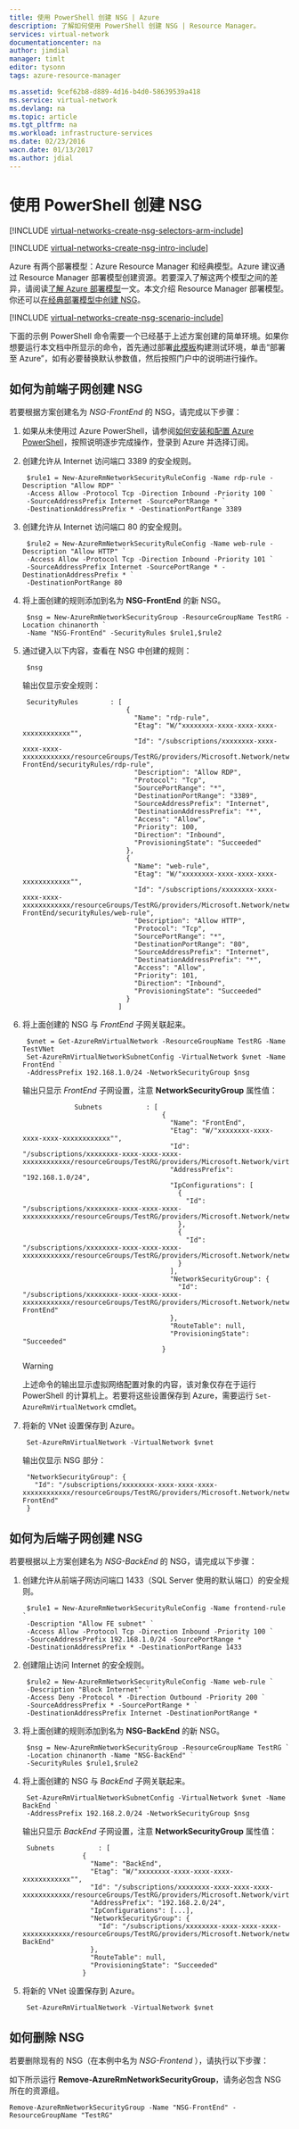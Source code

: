 ```yaml
---
title: 使用 PowerShell 创建 NSG | Azure
description: 了解如何使用 PowerShell 创建 NSG | Resource Manager。
services: virtual-network
documentationcenter: na
author: jimdial
manager: timlt
editor: tysonn
tags: azure-resource-manager

ms.assetid: 9cef62b8-d889-4d16-b4d0-58639539a418
ms.service: virtual-network
ms.devlang: na
ms.topic: article
ms.tgt_pltfrm: na
ms.workload: infrastructure-services
ms.date: 02/23/2016
wacn.date: 01/13/2017
ms.author: jdial
---
```


# 使用 PowerShell 创建 NSG
[!INCLUDE [virtual-networks-create-nsg-selectors-arm-include](../../includes/virtual-networks-create-nsg-selectors-arm-include.md)]

[!INCLUDE [virtual-networks-create-nsg-intro-include](../../includes/virtual-networks-create-nsg-intro-include.md)]

Azure 有两个部署模型：Azure Resource Manager 和经典模型。Azure 建议通过 Resource Manager 部署模型创建资源。若要深入了解这两个模型之间的差异，请阅读[了解 Azure 部署模型](../azure-resource-manager/resource-manager-deployment-model.md)一文。本文介绍 Resource Manager 部署模型。你还可以[在经典部署模型中创建 NSG](./virtual-networks-create-nsg-classic-ps.md)。

[!INCLUDE [virtual-networks-create-nsg-scenario-include](../../includes/virtual-networks-create-nsg-scenario-include.md)]

下面的示例 PowerShell 命令需要一个已经基于上述方案创建的简单环境。如果你想要运行本文档中所显示的命令，首先通过部署[此模板](http://github.com/telmosampaio/azure-templates/tree/master/201-IaaS-WebFrontEnd-SQLBackEnd)构建测试环境，单击“部署至 Azure”，如有必要替换默认参数值，然后按照门户中的说明进行操作。

## 如何为前端子网创建 NSG
若要根据方案创建名为 *NSG-FrontEnd* 的 NSG，请完成以下步骤：

1. 如果从未使用过 Azure PowerShell，请参阅[如何安装和配置 Azure PowerShell](https://docs.microsoft.com/powershell/azureps-cmdlets-docs)，按照说明逐步完成操作，登录到 Azure 并选择订阅。
2. 创建允许从 Internet 访问端口 3389 的安全规则。

        $rule1 = New-AzureRmNetworkSecurityRuleConfig -Name rdp-rule -Description "Allow RDP" `
        -Access Allow -Protocol Tcp -Direction Inbound -Priority 100 `
        -SourceAddressPrefix Internet -SourcePortRange * `
        -DestinationAddressPrefix * -DestinationPortRange 3389

3. 创建允许从 Internet 访问端口 80 的安全规则。

        $rule2 = New-AzureRmNetworkSecurityRuleConfig -Name web-rule -Description "Allow HTTP" `
        -Access Allow -Protocol Tcp -Direction Inbound -Priority 101 `
        -SourceAddressPrefix Internet -SourcePortRange * -DestinationAddressPrefix * `
        -DestinationPortRange 80

4. 将上面创建的规则添加到名为 **NSG-FrontEnd** 的新 NSG。

        $nsg = New-AzureRmNetworkSecurityGroup -ResourceGroupName TestRG -Location chinanorth `
        -Name "NSG-FrontEnd" -SecurityRules $rule1,$rule2

5. 通过键入以下内容，查看在 NSG 中创建的规则：

        $nsg

    输出仅显示安全规则：

        SecurityRules        : [
                                 {
                                   "Name": "rdp-rule",
                                   "Etag": "W/"xxxxxxxx-xxxx-xxxx-xxxx-xxxxxxxxxxxx"",
                                   "Id": "/subscriptions/xxxxxxxx-xxxx-xxxx-xxxx-xxxxxxxxxxxx/resourceGroups/TestRG/providers/Microsoft.Network/networkSecurityGroups/NSG-FrontEnd/securityRules/rdp-rule",
                                   "Description": "Allow RDP",
                                   "Protocol": "Tcp",
                                   "SourcePortRange": "*",
                                   "DestinationPortRange": "3389",
                                   "SourceAddressPrefix": "Internet",
                                   "DestinationAddressPrefix": "*",
                                   "Access": "Allow",
                                   "Priority": 100,
                                   "Direction": "Inbound",
                                   "ProvisioningState": "Succeeded"
                                 },
                                 {
                                   "Name": "web-rule",
                                   "Etag": "W/"xxxxxxxx-xxxx-xxxx-xxxx-xxxxxxxxxxxx"",
                                   "Id": "/subscriptions/xxxxxxxx-xxxx-xxxx-xxxx-xxxxxxxxxxxx/resourceGroups/TestRG/providers/Microsoft.Network/networkSecurityGroups/NSG-FrontEnd/securityRules/web-rule",
                                   "Description": "Allow HTTP",
                                   "Protocol": "Tcp",
                                   "SourcePortRange": "*",
                                   "DestinationPortRange": "80",
                                   "SourceAddressPrefix": "Internet",
                                   "DestinationAddressPrefix": "*",
                                   "Access": "Allow",
                                   "Priority": 101,
                                   "Direction": "Inbound",
                                   "ProvisioningState": "Succeeded"
                                 }
                               ]
6. 将上面创建的 NSG 与 *FrontEnd* 子网关联起来。

        $vnet = Get-AzureRmVirtualNetwork -ResourceGroupName TestRG -Name TestVNet
        Set-AzureRmVirtualNetworkSubnetConfig -VirtualNetwork $vnet -Name FrontEnd `
        -AddressPrefix 192.168.1.0/24 -NetworkSecurityGroup $nsg

    输出只显示 *FrontEnd* 子网设置，注意 **NetworkSecurityGroup** 属性值：

                    Subnets           : [
                                          {
                                            "Name": "FrontEnd",
                                            "Etag": "W/"xxxxxxxx-xxxx-xxxx-xxxx-xxxxxxxxxxxx"",
                                            "Id": "/subscriptions/xxxxxxxx-xxxx-xxxx-xxxx-xxxxxxxxxxxx/resourceGroups/TestRG/providers/Microsoft.Network/virtualNetworks/TestVNet/subnets/FrontEnd",
                                            "AddressPrefix": "192.168.1.0/24",
                                            "IpConfigurations": [
                                              {
                                                "Id": "/subscriptions/xxxxxxxx-xxxx-xxxx-xxxx-xxxxxxxxxxxx/resourceGroups/TestRG/providers/Microsoft.Network/networkInterfaces/TestNICWeb2/ipConfigurations/ipconfig1"
                                              },
                                              {
                                                "Id": "/subscriptions/xxxxxxxx-xxxx-xxxx-xxxx-xxxxxxxxxxxx/resourceGroups/TestRG/providers/Microsoft.Network/networkInterfaces/TestNICWeb1/ipConfigurations/ipconfig1"
                                              }
                                            ],
                                            "NetworkSecurityGroup": {
                                              "Id": "/subscriptions/xxxxxxxx-xxxx-xxxx-xxxx-xxxxxxxxxxxx/resourceGroups/TestRG/providers/Microsoft.Network/networkSecurityGroups/NSG-FrontEnd"
                                            },
                                            "RouteTable": null,
                                            "ProvisioningState": "Succeeded"
                                          }

    > [!WARNING]
    上述命令的输出显示虚拟网络配置对象的内容，该对象仅存在于运行 PowerShell 的计算机上。若要将这些设置保存到 Azure，需要运行 `Set-AzureRmVirtualNetwork` cmdlet。
    > 
    > 
7. 将新的 VNet 设置保存到 Azure。

        Set-AzureRmVirtualNetwork -VirtualNetwork $vnet

    输出仅显示 NSG 部分：

        "NetworkSecurityGroup": {
          "Id": "/subscriptions/xxxxxxxx-xxxx-xxxx-xxxx-xxxxxxxxxxxx/resourceGroups/TestRG/providers/Microsoft.Network/networkSecurityGroups/NSG-FrontEnd"
        }

## 如何为后端子网创建 NSG
若要根据以上方案创建名为 *NSG-BackEnd* 的 NSG，请完成以下步骤：

1. 创建允许从前端子网访问端口 1433（SQL Server 使用的默认端口）的安全规则。

        $rule1 = New-AzureRmNetworkSecurityRuleConfig -Name frontend-rule `
        -Description "Allow FE subnet" `
        -Access Allow -Protocol Tcp -Direction Inbound -Priority 100 `
        -SourceAddressPrefix 192.168.1.0/24 -SourcePortRange * `
        -DestinationAddressPrefix * -DestinationPortRange 1433

2. 创建阻止访问 Internet 的安全规则。

        $rule2 = New-AzureRmNetworkSecurityRuleConfig -Name web-rule `
        -Description "Block Internet" `
        -Access Deny -Protocol * -Direction Outbound -Priority 200 `
        -SourceAddressPrefix * -SourcePortRange * `
        -DestinationAddressPrefix Internet -DestinationPortRange *

3. 将上面创建的规则添加到名为 **NSG-BackEnd** 的新 NSG。

        $nsg = New-AzureRmNetworkSecurityGroup -ResourceGroupName TestRG `
        -Location chinanorth -Name "NSG-BackEnd" `
        -SecurityRules $rule1,$rule2

4. 将上面创建的 NSG 与 *BackEnd* 子网关联起来。

        Set-AzureRmVirtualNetworkSubnetConfig -VirtualNetwork $vnet -Name BackEnd ` 
        -AddressPrefix 192.168.2.0/24 -NetworkSecurityGroup $nsg

    输出只显示 *BackEnd* 子网设置，注意 **NetworkSecurityGroup** 属性值：

        Subnets           : [
                      {
                        "Name": "BackEnd",
                        "Etag": "W/"xxxxxxxx-xxxx-xxxx-xxxx-xxxxxxxxxxxx"",
                        "Id": "/subscriptions/xxxxxxxx-xxxx-xxxx-xxxx-xxxxxxxxxxxx/resourceGroups/TestRG/providers/Microsoft.Network/virtualNetworks/TestVNet/subnets/BackEnd",
                        "AddressPrefix": "192.168.2.0/24",
                        "IpConfigurations": [...],
                        "NetworkSecurityGroup": {
                          "Id": "/subscriptions/xxxxxxxx-xxxx-xxxx-xxxx-xxxxxxxxxxxx/resourceGroups/TestRG/providers/Microsoft.Network/networkSecurityGroups/NSG-BackEnd"
                        },
                        "RouteTable": null,
                        "ProvisioningState": "Succeeded"
                      }
5. 将新的 VNet 设置保存到 Azure。

        Set-AzureRmVirtualNetwork -VirtualNetwork $vnet

## 如何删除 NSG
若要删除现有的 NSG（在本例中名为 *NSG-Frontend* ），请执行以下步骤：

如下所示运行 **Remove-AzureRmNetworkSecurityGroup**，请务必包含 NSG 所在的资源组。

    Remove-AzureRmNetworkSecurityGroup -Name "NSG-FrontEnd" -ResourceGroupName "TestRG"

<!---HONumber=Mooncake_0109_2017-->
<!--Update_Description: update meta properties & wording update & update link references & update code-->